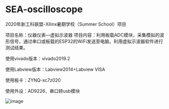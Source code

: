 # SEA-oscilloscope
2020年新工科联盟-Xilinx暑期学校（Summer School）项目

项目名称：仪器仪表—虚拟示波器
项目内容：利用板载ADC模块，采集模拟的波形信号，通过串口或板载的ESP32的WiFi发送至电脑，利用虚拟示波器软件进行测试结果。

使用vivado版本：vivado2019.2

使用Labview版本：Labview2014+Labview VISA

使用板卡：ZYNQ-xc7z020

使用外设：AD9226、串口转usb模块

![image](https://github.com/jerryli96/SEA-oscilloscope/images/IMG_20200801_192335.jpg)
